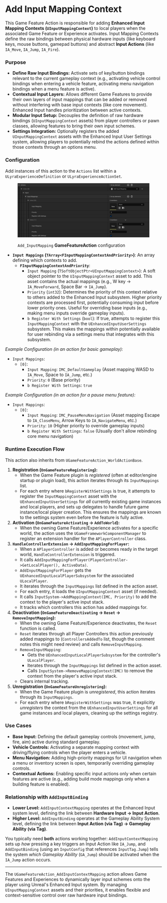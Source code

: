# Add Input Mapping Context

This Game Feature Action is responsible for adding **Enhanced Input Mapping Contexts (`UInputMappingContext`)** to local players when the associated Game Feature or Experience activates. Input Mapping Contexts define the raw bindings between physical hardware inputs (like keyboard keys, mouse buttons, gamepad buttons) and abstract **Input Actions** (like `IA_Move`, `IA_Jump`, `IA_Fire`).

### Purpose

* **Define Raw Input Bindings:** Activate sets of key/button bindings relevant to the current gameplay context (e.g., activating vehicle control bindings when entering a vehicle feature, activating menu navigation bindings when a menu feature is active).
* **Contextual Input Layers:** Allows different Game Features to provide their own layers of input mappings that can be added or removed without interfering with base input contexts (like core movement). Enhanced Input handles prioritization between active contexts.
* **Modular Input Setup:** Decouples the definition of raw hardware bindings (`UInputMappingContext` assets) from player controllers or pawn classes, allowing features to bring their own input schemes.
* **Settings Integration:** Optionally registers the added `UInputMappingContext` assets with the Enhanced Input User Settings system, allowing players to potentially rebind the actions defined within those contexts through an options menu.

### Configuration

Add instances of this action to the `Actions` list within a `ULyraExperienceDefinition` or `ULyraExperienceActionSet`.

<figure><img src="../../../../.gitbook/assets/image (121).png" alt=""><figcaption><p><code>Add_InputMapping</code> <strong>GameFeatureAction</strong> configuration</p></figcaption></figure>

* **`Input Mappings` (`TArray<FInputMappingContextAndPriority>`)**: An array defining which contexts to add.
  * **`FInputMappingContextAndPriority`**:
    * `Input Mapping` (`TSoftObjectPtr<UInputMappingContext>`): A soft object pointer to the `UInputMappingContext` asset to add. This asset contains the actual mappings (e.g., W key -> `IA_MoveForward`, Space Bar -> `IA_Jump`).
    * `Priority` (`int32`): Determines the priority of this context relative to others added to the Enhanced Input subsystem. Higher priority contexts are processed first, potentially consuming input before lower priority ones. Useful for overriding base inputs (e.g., making menu inputs override gameplay inputs).
    * `b Register With Settings` (`bool`): If true, attempts to register this `InputMappingContext` with the `UEnhancedInputUserSettings` subsystem. This makes the mappings within potentially available for user rebinding via a settings menu that integrates with this subsystem.

_Example Configuration (in an action for basic gameplay):_

* `Input Mappings`:
  * `[0]`:
    * `Input Mapping`: `IMC_DefaultGameplay` (Asset mapping WASD to `IA_Move`, Space to `IA_Jump`, etc.)
    * `Priority`: `0` (Base priority)
    * `b Register With Settings`: `true`

_Example Configuration (in an action for a pause menu feature):_

* `Input Mappings`:
  * `[0]`:
    * `Input Mapping`: `IMC_PauseMenuNavigation` (Asset mapping Escape to `IA_CloseMenu`, Arrow Keys to `IA_NavigateMenu`, etc.)
    * `Priority`: `10` (Higher priority to override gameplay inputs)
    * `b Register With Settings`: `false` (Usually don't allow rebinding core menu navigation)

### Runtime Execution Flow

This action also inherits from `UGameFeatureAction_WorldActionBase`.

1. **Registration (`OnGameFeatureRegistering`):**
   * When the Game Feature plugin is _registered_ (often at editor/engine startup or plugin load), this action iterates through its `InputMappings` list.
   * For each entry where `bRegisterWithSettings` is true, it attempts to register the `InputMappingContext` asset with the `UEnhancedInputUserSettings` for _all_ currently existing game instances and local players, and sets up delegates to handle future game instance/local player creation. This ensures the mappings are known to the settings system even before the feature is fully active.
2. **Activation (`OnGameFeatureActivating` -> `AddToWorld`):**
   * When the owning Game Feature/Experience activates for a specific world, the action uses the `UGameFrameworkComponentManager` to register an extension handler for the `APlayerController` class.
3. **`HandleControllerExtension` -> `AddInputMappingForPlayer`:**
   * When a `APlayerController` is added or becomes ready in the target world, `HandleControllerExtension` is triggered.
   * It calls `AddInputMappingForPlayer(PlayerController->GetLocalPlayer(), ActiveData)`.
   * `AddInputMappingForPlayer` gets the `UEnhancedInputLocalPlayerSubsystem` for the associated `ULocalPlayer`.
   * It iterates through the `InputMappings` list defined in the action asset.
   * For each entry, it loads the `UInputMappingContext` asset (if needed).
   * It calls `InputSystem->AddMappingContext(IMC, Priority)` to add the context to the player's active input stack.
   * It tracks which controllers this action has added mappings for.
4. **Deactivation (`OnGameFeatureDeactivating` -> `Reset` -> `RemoveInputMapping`):**
   * When the owning Game Feature/Experience deactivates, the `Reset` function is called.
   * `Reset` iterates through all Player Controllers this action previously added mappings to (`ControllersAddedTo` list, though the comment notes this might need review) and calls `RemoveInputMapping`.
   * `RemoveInputMapping`:
     * Gets the `UEnhancedInputLocalPlayerSubsystem` for the controller's `ULocalPlayer`.
     * Iterates through the `InputMappings` list defined in the action asset.
     * Calls `InputSystem->RemoveMappingContext(IMC)` to remove the context from the player's active input stack.
   * Clears internal tracking.
5. **Unregistration (`OnGameFeatureUnregistering`):**
   * When the Game Feature plugin is _unregistered_, this action iterates through its `InputMappings`.
   * For each entry where `bRegisterWithSettings` was true, it explicitly _unregisters_ the context from the `UEnhancedInputUserSettings` for all game instances and local players, cleaning up the settings registry.

### Use Cases

* **Base Input:** Defining the default gameplay controls (movement, jump, fire, aim) active during standard gameplay.
* **Vehicle Controls:** Activating a separate mapping context with driving/flying controls when the player enters a vehicle.
* **Menu Navigation:** Adding high-priority mappings for UI navigation when a menu or inventory screen is open, temporarily overriding gameplay controls.
* **Contextual Actions:** Enabling specific input actions only when certain features are active (e.g., adding build mode mappings only when a building feature is enabled).

### Relationship with `AddInputBinding`

* **Lower Level:** `AddInputContextMapping` operates at the Enhanced Input system level, defining the link between **Hardware Input -> Input Action**.
* **Higher Level:** `AddInputBinding` operates at the Gameplay Ability System level, defining the link between **Input Action (via Tag) -> Gameplay Ability (via Tag)**.

You typically need **both** actions working together: `AddInputContextMapping` sets up _how_ pressing a key triggers an Input Action like `IA_Jump`, and `AddInputBinding` (using an `InputConfig` that references `InputTag.Jump`) tells the system _which Gameplay Ability_ (`GA_Jump`) should be activated when the `IA_Jump` action occurs.

***

The `UGameFeatureAction_AddInputContextMapping` action allows Game Features and Experiences to dynamically layer input schemes onto the player using Unreal's Enhanced Input system. By managing `UInputMappingContext` assets and their priorities, it enables flexible and context-sensitive control over raw hardware input bindings.
